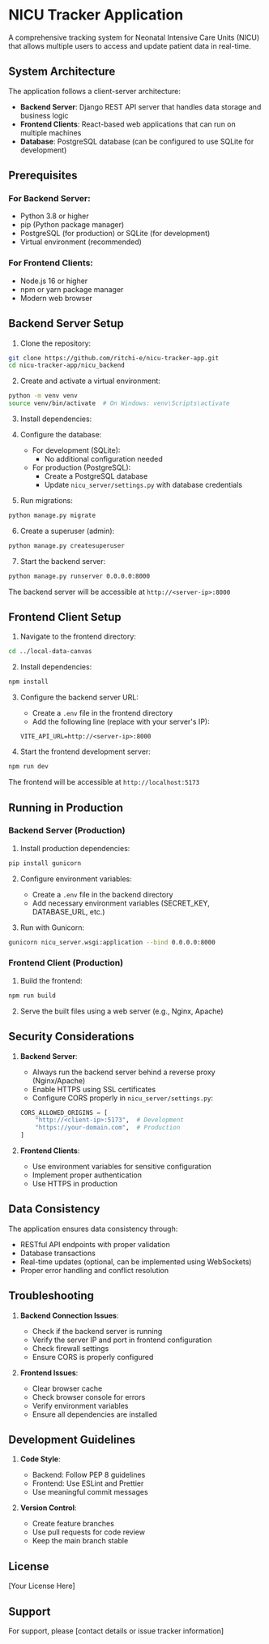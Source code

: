 # NICU Tracker Application

A comprehensive tracking system for Neonatal Intensive Care Units (NICU) that allows multiple users to access and update patient data in real-time.

## System Architecture

The application follows a client-server architecture:
- **Backend Server**: Django REST API server that handles data storage and business logic
- **Frontend Clients**: React-based web applications that can run on multiple machines
- **Database**: PostgreSQL database (can be configured to use SQLite for development)

## Prerequisites

### For Backend Server:
- Python 3.8 or higher
- pip (Python package manager)
- PostgreSQL (for production) or SQLite (for development)
- Virtual environment (recommended)

### For Frontend Clients:
- Node.js 16 or higher
- npm or yarn package manager
- Modern web browser

## Backend Server Setup

1. Clone the repository:
```bash
git clone https://github.com/ritchi-e/nicu-tracker-app.git
cd nicu-tracker-app/nicu_backend
```

2. Create and activate a virtual environment:
```bash
python -m venv venv
source venv/bin/activate  # On Windows: venv\Scripts\activate
```

3. Install dependencies:


4. Configure the database:
   - For development (SQLite):
     - No additional configuration needed
   - For production (PostgreSQL):
     - Create a PostgreSQL database
     - Update `nicu_server/settings.py` with database credentials

5. Run migrations:
```bash
python manage.py migrate
```

6. Create a superuser (admin):
```bash
python manage.py createsuperuser
```

7. Start the backend server:
```bash
python manage.py runserver 0.0.0.0:8000
```

The backend server will be accessible at `http://<server-ip>:8000`

## Frontend Client Setup

1. Navigate to the frontend directory:
```bash
cd ../local-data-canvas
```

2. Install dependencies:
```bash
npm install
```

3. Configure the backend server URL:
   - Create a `.env` file in the frontend directory
   - Add the following line (replace with your server's IP):
   ```
   VITE_API_URL=http://<server-ip>:8000
   ```

4. Start the frontend development server:
```bash
npm run dev
```

The frontend will be accessible at `http://localhost:5173`

## Running in Production

### Backend Server (Production)

1. Install production dependencies:
```bash
pip install gunicorn
```

2. Configure environment variables:
   - Create a `.env` file in the backend directory
   - Add necessary environment variables (SECRET_KEY, DATABASE_URL, etc.)

3. Run with Gunicorn:
```bash
gunicorn nicu_server.wsgi:application --bind 0.0.0.0:8000
```

### Frontend Client (Production)

1. Build the frontend:
```bash
npm run build
```

2. Serve the built files using a web server (e.g., Nginx, Apache)

## Security Considerations

1. **Backend Server**:
   - Always run the backend server behind a reverse proxy (Nginx/Apache)
   - Enable HTTPS using SSL certificates
   - Configure CORS properly in `nicu_server/settings.py`:
   ```python
   CORS_ALLOWED_ORIGINS = [
       "http://<client-ip>:5173",  # Development
       "https://your-domain.com",  # Production
   ]
   ```

2. **Frontend Clients**:
   - Use environment variables for sensitive configuration
   - Implement proper authentication
   - Use HTTPS in production

## Data Consistency

The application ensures data consistency through:
- RESTful API endpoints with proper validation
- Database transactions
- Real-time updates (optional, can be implemented using WebSockets)
- Proper error handling and conflict resolution

## Troubleshooting

1. **Backend Connection Issues**:
   - Check if the backend server is running
   - Verify the server IP and port in frontend configuration
   - Check firewall settings
   - Ensure CORS is properly configured

2. **Frontend Issues**:
   - Clear browser cache
   - Check browser console for errors
   - Verify environment variables
   - Ensure all dependencies are installed

## Development Guidelines

1. **Code Style**:
   - Backend: Follow PEP 8 guidelines
   - Frontend: Use ESLint and Prettier
   - Use meaningful commit messages

2. **Version Control**:
   - Create feature branches
   - Use pull requests for code review
   - Keep the main branch stable

## License

[Your License Here]

## Support

For support, please [contact details or issue tracker information] 